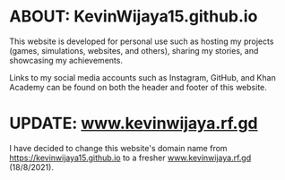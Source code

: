 # ABOUT: KevinWijaya15.github.io

This website is developed for personal use such as hosting my projects (games, simulations, websites, and others), sharing my stories, and showcasing my achievements.

Links to my social media accounts such as Instagram, GitHub, and Khan Academy can be found on both the header and footer of this website.

# UPDATE: www.kevinwijaya.rf.gd

I have decided to change this website's domain name from https://kevinwijaya15.github.io to a fresher www.kevinwijaya.rf.gd (18/8/2021).
